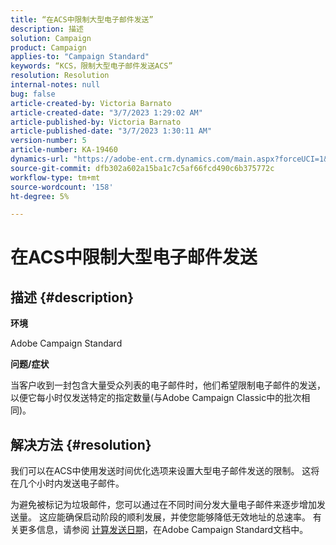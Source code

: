 ```yaml
---
title: “在ACS中限制大型电子邮件发送”
description: 描述
solution: Campaign
product: Campaign
applies-to: "Campaign Standard"
keywords: “KCS，限制大型电子邮件发送ACS”
resolution: Resolution
internal-notes: null
bug: false
article-created-by: Victoria Barnato
article-created-date: "3/7/2023 1:29:02 AM"
article-published-by: Victoria Barnato
article-published-date: "3/7/2023 1:30:11 AM"
version-number: 5
article-number: KA-19460
dynamics-url: "https://adobe-ent.crm.dynamics.com/main.aspx?forceUCI=1&pagetype=entityrecord&etn=knowledgearticle&id=08e1ee6a-87bc-ed11-83ff-6045bd006b3d"
source-git-commit: dfb302a602a15ba1c7c5af66fcd490c6b375772c
workflow-type: tm+mt
source-wordcount: '158'
ht-degree: 5%

---
```


# 在ACS中限制大型电子邮件发送

## 描述 {#description}


<b>环境</b>

Adobe Campaign Standard

<b>问题/症状</b>

当客户收到一封包含大量受众列表的电子邮件时，他们希望限制电子邮件的发送，以便它每小时仅发送特定的指定数量(与Adobe Campaign Classic中的批次相同)。


## 解决方法 {#resolution}


我们可以在ACS中使用发送时间优化选项来设置大型电子邮件发送的限制。 这将在几个小时内发送电子邮件。

为避免被标记为垃圾邮件，您可以通过在不同时间分发大量电子邮件来逐步增加发送量。 这应能确保启动阶段的顺利发展，并使您能够降低无效地址的总速率。 有关更多信息，请参阅 [计算发送日期](https://experienceleague.adobe.com/docs/campaign-standard/using/testing-and-sending/scheduling-messages/computing-the-sending-date.html)，在Adobe Campaign Standard文档中。


